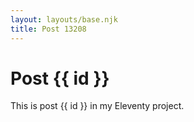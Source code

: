 ```yaml
---
layout: layouts/base.njk
title: Post 13208
---
```


# Post {{ id }}

This is post {{ id }} in my Eleventy project.
